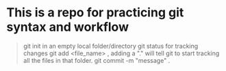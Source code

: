 # This is a repo for practicing git syntax and workflow 
> git init in an empty local folder/directory
> git status for tracking changes
> git add <file_name> , adding a "." will tell git to start tracking all the files in that folder. 
> git commit -m "message" .
